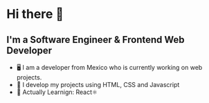 <!DOCTYPE html>
<html lang="en">
<head>
    <meta charset="UTF-8">
    <meta http-equiv="X-UA-Compatible" content="IE=edge">
    <meta name="viewport" content="width=device-width, initial-scale=1.0">
</head>
<body>
    <h1>Hi there 👋</h1>
    <h2>I'm a Software Engineer & Frontend Web Developer</h2>
    <ul>
        <li>🖥️ I am a developer from Mexico who is currently working on web projects.</li>
        <li>🔧 I develop my projects using HTML, CSS and Javascript </li>
        <li>💭 Actually Learnign: React⚛️</li>
    </ul>
    
</body>
</html>